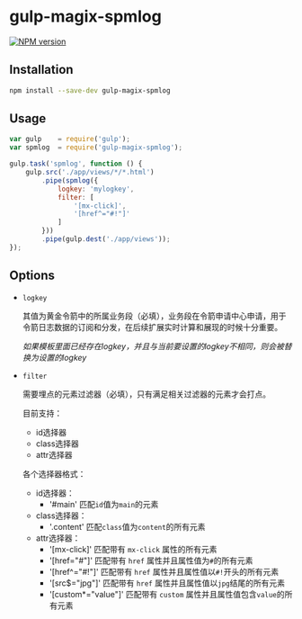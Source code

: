 # gulp-magix-spmlog

[![NPM version](https://img.shields.io/badge/npm-v1.0.1-orange.svg)](https://www.npmjs.org/package/gulp-magix-spmlog)

## Installation

```sh
npm install --save-dev gulp-magix-spmlog
```

## Usage

```javascript
var gulp    = require('gulp');
var spmlog  = require('gulp-magix-spmlog');

gulp.task('spmlog', function () {
    gulp.src('./app/views/*/*.html')
        .pipe(spmlog({
            logkey: 'mylogkey',
            filter: [
                '[mx-click]',
                '[href^="#!"]'
            ]
        }))
        .pipe(gulp.dest('./app/views'));
});
```

## Options

- `logkey`
    
    其值为黄金令箭中的所属业务段（必填），业务段在令箭申请中心申请，用于令箭日志数据的订阅和分发，在后续扩展实时计算和展现的时候十分重要。

    *如果模板里面已经存在logkey，并且与当前要设置的logkey不相同，则会被替换为设置的logkey*

- `filter`
    
    需要埋点的元素过滤器（必填），只有满足相关过滤器的元素才会打点。

    目前支持：

    * id选择器
    * class选择器
    * attr选择器

    各个选择器格式：

    * id选择器： 
        * '#main' 匹配`id`值为`main`的元素
    * class选择器：
        * '.content' 匹配`class`值为`content`的所有元素
    * attr选择器：
        * '[mx-click]' 匹配带有 `mx-click` 属性的所有元素
        * '[href="#"]' 匹配带有 `href` 属性并且属性值为`#`的所有元素
        * '[href^="#!"]' 匹配带有 `href` 属性并且属性值以`#!`开头的所有元素
        * '[src$="jpg"]' 匹配带有 `href` 属性并且属性值以`jpg`结尾的所有元素
        * '[custom*="value"]' 匹配带有 `custom` 属性并且属性值包含`value`的所有元素
